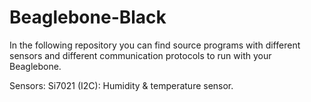 # Beaglebone-Black
In the following repository you can find source programs with different sensors and different communication protocols to run with your Beaglebone.

Sensors:
  Si7021 (I2C):  Humidity & temperature sensor. 
